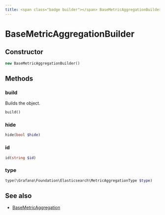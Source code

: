 ```yaml
---
title: <span class="badge builder"></span> BaseMetricAggregationBuilder
---
```

# <span class="badge builder"></span> BaseMetricAggregationBuilder

## Constructor

```php
new BaseMetricAggregationBuilder()
```
## Methods

### <span class="badge object-method"></span> build

Builds the object.

```php
build()
```

### <span class="badge object-method"></span> hide

```php
hide(bool $hide)
```

### <span class="badge object-method"></span> id

```php
id(string $id)
```

### <span class="badge object-method"></span> type

```php
type(\Grafana\Foundation\Elasticsearch\MetricAggregationType $type)
```

## See also

 * <span class="badge object-type-class"></span> [BaseMetricAggregation](./object-BaseMetricAggregation.md)
